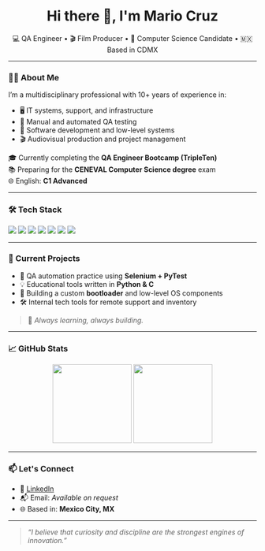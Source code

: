 <h1 align="center">Hi there 👋, I'm Mario Cruz</h1>
<p align="center">
  💻 QA Engineer • 🎬 Film Producer • 🧠 Computer Science Candidate • 🇲🇽 Based in CDMX
</p>

---

### 👨‍💻 About Me

I’m a multidisciplinary professional with 10+ years of experience in:

- 🖥️ IT systems, support, and infrastructure
- 🧪 Manual and automated QA testing
- 🧰 Software development and low-level systems
- 🎬 Audiovisual production and project management

🎓 Currently completing the **QA Engineer Bootcamp (TripleTen)**  
📚 Preparing for the **CENEVAL Computer Science degree** exam  
🌐 English: **C1 Advanced**

---

### 🛠️ Tech Stack

<p align="left">
  <img src="https://img.shields.io/badge/Python-3776AB?style=for-the-badge&logo=python&logoColor=white"/>
  <img src="https://img.shields.io/badge/C-00599C?style=for-the-badge&logo=c&logoColor=white"/>
  <img src="https://img.shields.io/badge/Selenium-43B02A?style=for-the-badge&logo=selenium&logoColor=white"/>
  <img src="https://img.shields.io/badge/Jira-0052CC?style=for-the-badge&logo=jira&logoColor=white"/>
  <img src="https://img.shields.io/badge/PyCharm-000000?style=for-the-badge&logo=pycharm&logoColor=white"/>
  <img src="https://img.shields.io/badge/Figma-F24E1E?style=for-the-badge&logo=figma&logoColor=white"/>
  <img src="https://img.shields.io/badge/GitHub-181717?style=for-the-badge&logo=github&logoColor=white"/>
</p>

---

### 🚀 Current Projects

- 🔧 QA automation practice using **Selenium + PyTest**
- 💡 Educational tools written in **Python & C**
- 🧩 Building a custom **bootloader** and low-level OS components
- 🛠️ Internal tech tools for remote support and inventory

> 📌 *Always learning, always building.*

---

### 📈 GitHub Stats

<p align="center">
  <img src="https://github-readme-stats.vercel.app/api?username=mariocruz4&show_icons=true&theme=radical" height="160"/>
  <img src="https://github-readme-stats.vercel.app/api/top-langs/?username=mariocruz4&layout=compact&theme=radical" height="160"/>
</p>

---

### 📫 Let's Connect

- 🔗 [LinkedIn](https://www.linkedin.com/in/mariocruzvalades/)
- 📬 Email: *Available on request*
- 🌐 Based in: **Mexico City, MX**

---

> _*“I believe that curiosity and discipline are the strongest engines of innovation.”*_

